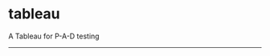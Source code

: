 tableau
=======

A Tableau for P-A-D testing
 
 
 
-------------------------------------------------------------------------------------------------------------------------------------------------------